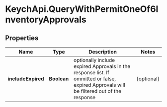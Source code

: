 # KeychApi.QueryWithPermitOneOf6InventoryApprovals

## Properties

Name | Type | Description | Notes
------------ | ------------- | ------------- | -------------
**includeExpired** | **Boolean** | optionally include expired Approvals in the response list.  If ommitted or false, expired Approvals will be filtered out of the response | [optional] 


